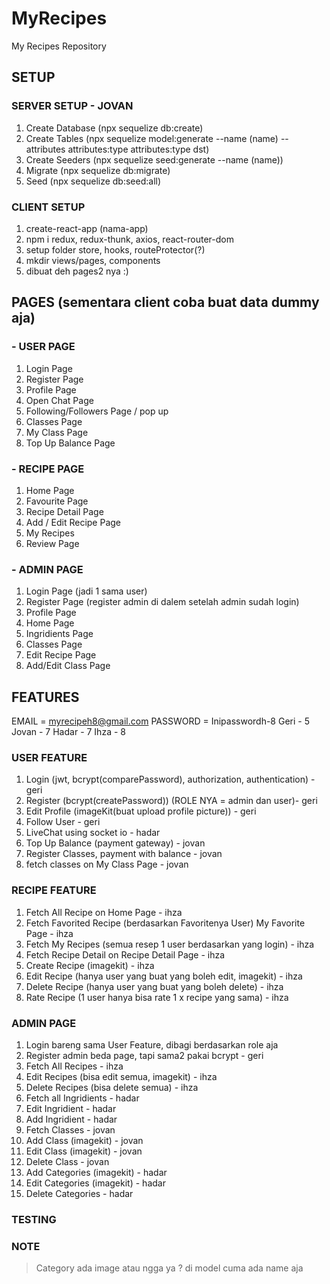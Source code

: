 # MyRecipes
My Recipes Repository

## SETUP
### SERVER SETUP - JOVAN
1. Create Database (npx sequelize db:create)
2. Create Tables (npx sequelize model:generate --name (name) --attributes attributes:type attributes:type dst)
3. Create Seeders (npx sequelize seed:generate --name (name))
4. Migrate (npx sequelize db:migrate)
5. Seed (npx sequelize db:seed:all)

### CLIENT SETUP
1. create-react-app (nama-app)
2. npm i redux, redux-thunk, axios, react-router-dom
3. setup folder store, hooks, routeProtector(?)
4. mkdir views/pages, components
5. dibuat deh pages2 nya :)

## PAGES (sementara client coba buat data dummy aja)
### - USER PAGE
1. Login Page 
2. Register Page
3. Profile Page
4. Open Chat Page
5. Following/Followers Page / pop up
6. Classes Page
7. My Class Page
8. Top Up Balance Page

### - RECIPE PAGE
1. Home Page
2. Favourite Page
3. Recipe Detail Page
4. Add / Edit Recipe Page
5. My Recipes 
6. Review Page

### - ADMIN PAGE
1. Login Page (jadi 1 sama user)
2. Register Page (register admin di dalem setelah admin sudah login)
3. Profile Page
4. Home Page
5. Ingridients Page
6. Classes Page
7. Edit Recipe Page
8. Add/Edit Class Page

## FEATURES
EMAIL = myrecipeh8@gmail.com
PASSWORD = Inipasswordh-8
Geri - 5
Jovan - 7
Hadar - 7
Ihza - 8
### USER FEATURE
1. Login (jwt, bcrypt(comparePassword), authorization, authentication) - geri
2. Register (bcrypt(createPassword)) (ROLE NYA = admin dan user)- geri 
3. Edit Profile (imageKit(buat upload profile picture)) - geri
4. Follow User - geri
5. LiveChat using socket io - hadar
6. Top Up Balance (payment gateway) - jovan
6. Register Classes, payment with balance - jovan
7. fetch classes on My Class Page - jovan

### RECIPE FEATURE
1. Fetch All Recipe on Home Page - ihza
2. Fetch Favorited Recipe (berdasarkan Favoritenya User) My Favorite Page - ihza
3. Fetch My Recipes (semua resep 1 user berdasarkan yang login) - ihza
4. Fetch Recipe Detail on Recipe Detail Page - ihza
5. Create Recipe (imagekit) - ihza
6. Edit Recipe (hanya user yang buat yang boleh edit, imagekit) - ihza
7. Delete Recipe (hanya user yang buat yang boleh delete) - ihza
8. Rate Recipe (1 user hanya bisa rate 1 x recipe yang sama) - ihza

### ADMIN PAGE
1. Login bareng sama User Feature, dibagi berdasarkan role aja
2. Register admin beda page, tapi sama2 pakai bcrypt - geri
3. Fetch All Recipes - ihza
4. Edit Recipes (bisa edit semua, imagekit) - ihza
5. Delete Recipes (bisa delete semua) - ihza
6. Fetch all Ingridients - hadar
7. Edit Ingridient - hadar
8. Add Ingridient - hadar
9. Fetch Classes - jovan
10. Add Class (imagekit) - jovan
11. Edit Class (imagekit) - jovan
12. Delete Class - jovan
13. Add Categories (imagekit) - hadar
14. Edit Categories (imagekit) - hadar
15. Delete Categories - hadar

### TESTING

### NOTE
>Category ada image atau ngga ya ? di model cuma ada name aja
